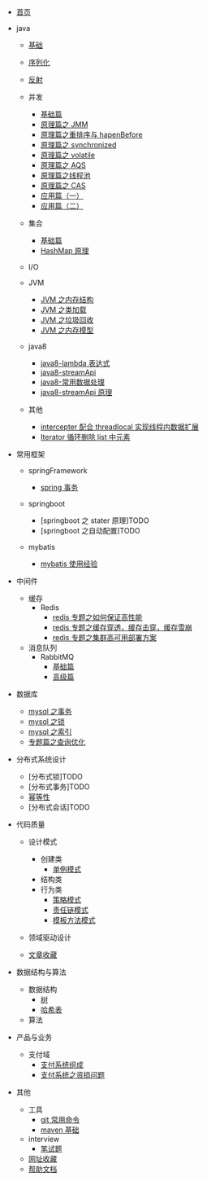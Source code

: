 - [首页](README.md)
- java

  - [基础](./docs/java/基础/基础.md)
  - [序列化](./docs/java/基础/序列化.md)
  - [反射](./docs/java/基础/反射.md)
  - 并发

    - [基础篇](/docs/java/并发/基础篇.md)
    - [原理篇之 JMM](/docs/java/并发/原理篇之JMM.md)
    - [原理篇之重排序与 hapenBefore](/docs/java/并发/原理篇之重排序与hapenBefore.md)
    - [原理篇之 synchronized](/docs/java/并发/原理篇之synchronized.md)
    - [原理篇之 volatile](/docs/java/并发/原理篇之volatile.md)
    - [原理篇之 AQS](/docs/java/并发/原理篇之AQS.md)
    - [原理篇之线程池](/docs/java/并发/原理篇之线程池.md)
    - [原理篇之 CAS](/docs/java/并发/原理篇之CAS.md)
    - [应用篇（一）](</docs/java/并发/应用篇(一).md>)
    - [应用篇（二）](</docs/java/并发/应用篇(二).md>)

  - 集合

    - [基础篇](/docs/java/集合/基础篇.md)
    - [HashMap 原理](/docs/java/集合/HashMap原理.md)

  - I/O
  - JVM

    - [JVM 之内存结构](/docs/java/JVM/JVM之内存结构.md)
    - [JVM 之类加载](/docs/java/JVM/JVM之类加载.md)
    - [JVM 之垃圾回收](/docs/java/JVM/JVM之垃圾回收.md)
    - [JVM 之内存模型](/docs/java/JVM/JVM之内存模型.md)

  - java8

    - [java8-lambda 表达式](/docs/java/java8/java8-lambda表达式.md)
    - [java8-streamApi](/docs/java/java8/java8-streamApi.md)
    - [java8-常用数据处理](/docs/java/java8/java8-常用数据处理.md)
    - [java8-streamApi 原理](/docs/java/java8/浅谈javaStreamApi原理.md)

  - 其他

    - [intercepter 配合 threadlocal 实现线程内数据扩展](/docs/java/其他/intercepter-and-threadlocal.md)
    - [Iterator 循环删除 list 中元素](/docs/java/其他/Iterator循环删除list中元素.md)

- 常用框架

  - springFramework

    - [spring 事务](/docs/常用框架/springFramework/spring事务.md)

  - springboot

    - [springboot 之 stater 原理]TODO
    - [springboot 之自动配置]TODO

  - mybatis
    - [mybatis 使用经验](/docs/常用框架/mybatis/mybatis常用语句.md)

- 中间件
  - 缓存
    - Redis
      - [redis 专题之如何保证高性能](/docs/中间件/缓存/Redis/redis专题之如何保证高性能.md)
      - [redis 专题之缓存穿透，缓存击穿，缓存雪崩](/docs/中间件/缓存/Redis/redis专题之缓存穿透，缓存击穿，缓存雪崩.md)
      - [redis 专题之集群高可用部署方案](/docs/中间件/缓存/Redis/redis专题之集群高可用部署方案.md)
  - 消息队列
    - RabbitMQ
      - [基础篇](/docs/中间件/消息队列/RabbitMQ/基础篇.md)
      - [高级篇](/docs/中间件/消息队列/RabbitMQ/高级篇.md)
- 数据库

  - [mysql 之事务](/docs/数据库/mysql原理之事务.md)
  - [mysql 之锁](/docs/数据库/mysql原理之锁.md)
  - [mysql 之索引](/docs/数据库/mysql原理之索引.md)
  - [专题篇之查询优化](/docs/数据库/专题篇之查询优化.md)

- 分布式系统设计

  - [分布式锁]TODO
  - [分布式事务]TODO
  - [幂等性](/docs/分布式系统设计/幂等性.md)
  - [分布式会话]TODO

- 代码质量

  - 设计模式

    - 创建类
      - [单例模式](/docs/代码质量/设计模式/创建类/单例模式.md)
    - 结构类
    - 行为类
      - [策略模式](/docs/代码质量/设计模式/行为类/策略模式.md)
      - [责任链模式](/docs/代码质量/设计模式/行为类/责任链模式.md)
      - [模板方法模式](/docs/代码质量/设计模式/行为类/模板方法模式.md)

  - 领域驱动设计
  - [文章收藏](/docs/代码质量/文章收藏.md)

- 数据结构与算法

  - 数据结构
    - [树](https://www.cnblogs.com/maybe2030/p/4732377.html)
    - [哈希表](https://www.cnblogs.com/maybe2030/p/4719267.html)
  - 算法

- 产品与业务

  - 支付域
    - [支付系统组成](/docs/产品和业务/支付系统组成.md)
    - [支付系统之资损问题](/docs/产品和业务/支付系统之资损问题.md)

- 其他
  - 工具
    - [git 常用命令](/docs/其他/工具/git常用命令.md)
    - [maven 基础](/docs/其他/工具/maven基础.md)
  - interview
    - [笔试题](/docs/其他/interview/笔试题.md)
  - [网址收藏](/docs/其他/网址收藏.md)
  - [帮助文档](/docs/其他/帮助文档.md)
